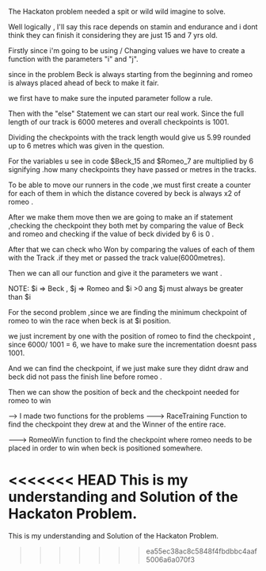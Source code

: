 The Hackaton problem needed a spit or wild wild imagine to solve.

Well logically , I'll say this race depends on stamin and endurance and i dont think they can finish it considering they are just 15 and 7 yrs old.

Firstly since i'm going to be using / Changing values we have to create a function with the parameters "i" and "j".

since in the problem Beck is always starting from the beginning and romeo is always placed ahead of beck to make it fair.

we first have to make sure the inputed parameter follow a rule.

Then with the "else" Statement we can start our real work.
Since the full length of our track is 6000 meteres and overall checkpoints is 1001.

Dividing the checkpoints with the track length would give us 5.99 rounded up to 6 metres which was given in the question.

For the variables u see in code $Beck_15 and $Romeo_7 are multiplied by 6 signifying .how many checkpoints they have passed or metres in the tracks.

To be able to move our runners in the code ,we must first create a counter for each of them in which the distance covered by beck is always x2 of romeo .

After we make them move then we are going to make an if statement ,checking the checkpoint they both met by comparing the value of Beck and romeo and checking if the value of beck divided by 6 is 0 .

After that we can check who Won by comparing the values of each of them with the Track .if they met or passed the track value(6000metres).

Then we can all our function and give it the parameters we want .

NOTE: $i => Beck , $j => Romeo and $i >0 ang $j must always be greater than $i


For the second problem ,since we are finding the minimum checkpoint of romeo to win the race when beck is at $i position.

we just increment by one with the position of romeo to find the checkpoint , since 6000/ 1001 = 6, we have to make sure the incrementation doesnt pass 1001.

And we can find the checkpoint, if we just make sure they didnt draw and beck did not pass the finish line before romeo .

Then we can show the position of beck and the checkpoint needed for romeo to win

--> I made two functions for the problems
---> RaceTraining Function to find the checkpoint they drew at and the Winner of the entire race.

---> RomeoWin function to find the checkpoint where romeo needs to be placed in order to win when beck is positioned somewhere.

<<<<<<< HEAD
This is my understanding and Solution of the Hackaton Problem.
=======
This is my understanding and Solution of the Hackaton Problem.
>>>>>>> ea55ec38ac8c5848f4fbdbbc4aaf5006a6a070f3
